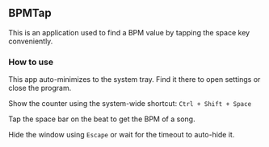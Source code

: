 ## BPMTap

This is an application used to find a BPM value by tapping the space key conveniently.

### How to use

This app auto-minimizes to the system tray.
Find it there to open settings or close the program.

Show the counter using the system-wide shortcut: `Ctrl + Shift + Space`

Tap the space bar on the beat to get the BPM of a song.

Hide the window using `Escape` or wait for the timeout to auto-hide it.
